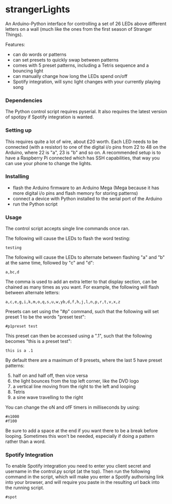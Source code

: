 # strangerLights
An Arduino-Python interface for controlling a set of 26 LEDs above different letters on a wall (much like the ones from the first season of Stranger Things).

Features:
 - can do words or patterns
 - can set presets to quickly swap between patterns
 - comes with 5 preset patterns, including a Tetris sequence and a bouncing light
 - can manually change how long the LEDs spend on/off
 - Spotify integration, will sync light changes with your currently playing song

### Dependencies
The Python control script requires pyserial. It also requires the latest version of spotipy if Spotify integration is wanted.

### Setting up
This requires quite a lot of wire, about £20 worth. Each LED needs to be connected (with a resistor) to one of the digital i/o pins from 22 to 48 on the Arduino, where 22 is "a", 23 is "b" and so on. A recommended setup is to have a Raspberry Pi connected which has SSH capabilities, that way you can use your phone to change the lights.

### Installing
 - flash the Arduino firmware to an Arduino Mega (Mega because it has more digital i/o pins and flash memory for storing patterns)
 - connect a device with Python installed to the serial port of the Arduino
 - run the Python script

### Usage
The control script accepts single line commands once ran.

The following will cause the LEDs to flash the word testing:
```
testing
```

The following will cause the LEDs to alternate between flashing "a" and "b" at the same time, followed by "c" and "d":
```
a,bc,d
```

The comma is used to add an extra letter to that display section, can be chained as many times as you want. For example, the following will flash between alternate letters:
```
a,c,e,g,i,k,m,o,q,s,u,w,yb,d,f,h,j,l,n,p,r,t,v,x,z
```

Presets can set using the "#p" command, such that the following will set preset 1 to be the words "preset test":
```
#p1preset test
```

This preset can then be accessed using a ".1", such that the following becomes "this is a preset test":
```
this is a .1
```

By default there are a maximum of 9 presets, where the last 5 have preset patterns:

5) half on and half off, then vice versa
6) the light bounces from the top left corner, like the DVD logo
7) a vertical line moving from the right to the left and looping
8) Tetris
9) a sine wave travelling to the right

You can change the oN and ofF timers in milliseconds by using:
```
#n1000
#f100
```

Be sure to add a space at the end if you want there to be a break before looping. Sometimes this won't be needed, especially if doing a pattern rather than a word.


### Spotify Integration

To enable Spotify integration you need to enter you client secret and username in the control.py script (at the top). Then run the following command in the script, which will make you enter a Spotify authorising link into your browser, and will require you paste in the resulting url back into the running script.
```
#spot
```
